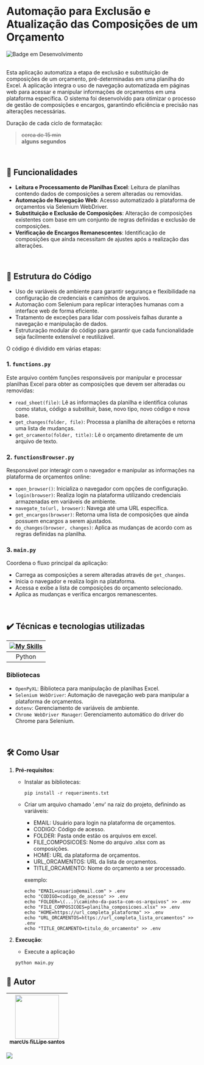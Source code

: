 # Automação para Exclusão e Atualização das Composições de um Orçamento
![Badge em Desenvolvimento](http://img.shields.io/static/v1?label=STATUS&message=EM%20DESENVOLVIMENTO&color=GREEN&style=for-the-badge)  

<br />
Esta aplicação automatiza a etapa de exclusão e substituição de composições de um orçamento, pré-determinadas em uma planilha do Excel. A aplicação integra o uso de navegação automatizada em páginas web para acessar e manipular informações de orçamentos em uma plataforma específica. O sistema foi desenvolvido para otimizar o processo de gestão de composições e encargos, garantindo eficiência e precisão nas alterações necessárias.
<br />

Duração de cada ciclo de formatação:<br />
>~~cerca de 15 min~~<br />
>**alguns segundos**
>
<br />

## :hammer: Funcionalidades

- **Leitura e Processamento de Planilhas Excel**: Leitura de planilhas contendo dados de composições a serem alteradas ou removidas.
- **Automação de Navegação Web**: Acesso automatizado à plataforma de orçamentos via Selenium WebDriver.
- **Substituição e Exclusão de Composições**: Alteração de composições existentes com base em um conjunto de regras definidas e exclusão de composições.
- **Verificação de Encargos Remanescentes**: Identificação de composições que ainda necessitam de ajustes após a realização das alterações.

<br />

## :page_facing_up: Estrutura do Código

   - Uso de variáveis de ambiente para garantir segurança e flexibilidade na configuração de credenciais e caminhos de arquivos.
   - Automação com Selenium para replicar interações humanas com a interface web de forma eficiente.
   - Tratamento de exceções para lidar com possíveis falhas durante a navegação e manipulação de dados.
   - Estruturação modular do código para garantir que cada funcionalidade seja facilmente extensível e reutilizável.

O código é dividido em várias etapas:

### 1. `functions.py`

Este arquivo contém funções responsáveis por manipular e processar planilhas Excel para obter as composições que devem ser alteradas ou removidas:

- `read_sheet(file)`: Lê as informações da planilha e identifica colunas como status, código a substituir, base, novo tipo, novo código e nova base.
- `get_changes(folder, file)`: Processa a planilha de alterações e retorna uma lista de mudanças.
- `get_orcamento(folder, title)`: Lê o orçamento diretamente de um arquivo de texto.

### 2. `functionsBrowser.py`

Responsável por interagir com o navegador e manipular as informações na plataforma de orçamentos online:

- `open_browser()`: Inicializa o navegador com opções de configuração.
- `login(browser)`: Realiza login na plataforma utilizando credenciais armazenadas em variáveis de ambiente.
- `navegate_to(url, browser)`: Navega até uma URL específica.
- `get_encargos(browser)`: Retorna uma lista de composições que ainda possuem encargos a serem ajustados.
- `do_changes(browser, changes)`: Aplica as mudanças de acordo com as regras definidas na planilha.

### 3. `main.py`

Coordena o fluxo principal da aplicação:

- Carrega as composições a serem alteradas através de `get_changes`.
- Inicia o navegador e realiza login na plataforma.
- Acessa e exibe a lista de composições do orçamento selecionado.
- Aplica as mudanças e verifica encargos remanescentes.

<br />

## ✔️ Técnicas e tecnologias utilizadas

| [![My Skills](https://skillicons.dev/icons?i=py)]() |  
|                          :---:                      |
| Python                                              |  


### Bibliotecas

- `OpenPyXL`: Biblioteca para manipulação de planilhas Excel.
- `Selenium WebDriver`: Automação de navegação web para manipular a plataforma de orçamentos.
- `dotenv`: Gerenciamento de variáveis de ambiente.
- `Chrome WebDriver Manager`: Gerenciamento automático do driver do Chrome para Selenium.

<br />

## 🛠️ Como Usar

1. **Pré-requisitos**:
   - Instalar as bibliotecas: 
     ```
     pip install -r requeriments.txt
     ```
   - Criar um arquivo chamado '.env' na raiz do projeto, definindo as variáveis:
      - EMAIL: Usuário para login na plataforma de orçamentos.
      - CODIGO: Código de acesso.
      - FOLDER: Pasta onde estão os arquivos em excel.
      - FILE_COMPOSICOES: Nome do arquivo .xlsx com as composições.
      - HOME: URL da plataforma de orçamentos.
      - URL_ORCAMENTOS: URL da lista de orçamentos.
      - TITLE_ORCAMENTO: Nome do orçamento a ser processado.

      exemplo:
      ```
      echo "EMAIL=usuario@email.com" > .env
      echo "CODIGO=codigo_de_acesso" >> .env
      echo "FOLDER=\(...)\caminho-da-pasta-com-os-arquivos" >> .env
      echo "FILE_COMPOSICOES=planilha_composicoes.xlsx" >> .env
      echo "HOME=https://url_completa_plataforma" >> .env
      echo "URL_ORCAMENTOS=https://url_completa_lista_orcamentos" >> .env
      echo "TITLE_ORCAMENTO=titulo_do_orcamento" >> .env
      ```
   
2. **Execução**:
   - Execute a aplicação
   ```
   python main.py
   ```


## 🚶 Autor

| [<img loading="lazy" src="https://github.com/marcus88santos.png?size=115" width=115><br><sub>marcUs fiLLipe santos</sub>](https://github.com/marcus88santos) |
| :---: |

<div>
<a href="https://www.linkedin.com/in/marcus88santos" target="_blank"><img loading="lazy" src="https://img.shields.io/badge/-LinkedIn-%230077B5?style=for-the-badge&logo=linkedin&logoColor=white" target="_blank"></a>   
</div>
